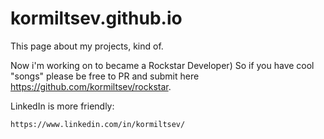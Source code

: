 # kormiltsev.github.io

This page about my projects, kind of.

Now i'm working on to became a Rockstar Developer) So if you have cool "songs" please be free to PR and submit here https://github.com/kormiltsev/rockstar. 


LinkedIn is more friendly: 
```
https://www.linkedin.com/in/kormiltsev/
```
